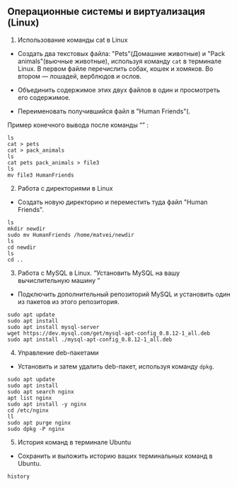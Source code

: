 ## Операционные системы и виртуализация (Linux)

1. Использование команды cat в Linux

- Создать два текстовых файла: "Pets"(Домашние животные) и "Pack animals"(вьючные животные), используя команду `cat` в терминале Linux. В первом файле перечислить собак, кошек и хомяков. Во втором — лошадей, верблюдов и ослов.

- Объединить содержимое этих двух файлов в один и просмотреть его содержимое.

- Переименовать получившийся файл в "Human Friends"(.

Пример конечного вывода после команды “” :

``` 
ls
cat > pets
cat > pack_animals
ls
cat pets pack_animals > file3
ls
mv file3 HumanFriends 
```

2. Работа с директориями в Linux

- Создать новую директорию и переместить туда файл "Human Friends".

```
ls
mkdir newdir
sudo mv HumanFriends /home/matvei/newdir
ls
cd newdir
ls
cd ..
```


3. Работа с MySQL в Linux. “Установить MySQL на вашу вычислительную машину ”

- Подключить дополнительный репозиторий MySQL и установить один из пакетов из этого репозитория.

```
sudo apt update 
sudo apt install
sudo apt install mysql-server
wget https://dev.mysql.com/get/mysql-apt-config_0.8.12-1_all.deb
sudo apt install ./mysql-apt-config_0.8.12-1_all.deb
```

4. Управление deb-пакетами

- Установить и затем удалить deb-пакет, используя команду `dpkg`.
```
sudo apt update 
sudo apt install
sudo apt search nginx
apt list nginx
sudo apt install -y nginx
cd /etc/nginx
ll
sudo apt purge nginx
sudo dpkg -P nginx
```

5. История команд в терминале Ubuntu

- Сохранить и выложить историю ваших терминальных команд в Ubuntu.
```
history
```